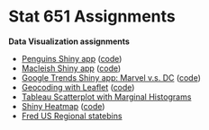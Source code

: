 # Stat 651 Assignments


**Data Visualization assignments**

- [Penguins Shiny app](https://lgibson7.shinyapps.io/Penguins_App/)  ([code](https://github.com/lgibson7/stat_651/blob/main/stat651hw2/Penguins_App/app.R))
- [Macleish Shiny app](https://lgibson7.shinyapps.io/Macleish_App/)  ([code](https://github.com/lgibson7/stat_651/blob/main/stat651hw2/Macleish_App/app.R))
- [Google Trends Shiny app: Marvel v.s. DC](https://lgibson7.shinyapps.io/Comics/) ([code](https://github.com/lgibson7/stat_651/tree/main/Gibson_Lydia_Stat651_Midterm1/Problem_02_replaced_data/Comics))
- [Geocoding with Leaflet](https://rpubs.com/lgibson7/stat651hw3) ([code](https://github.com/lgibson7/stat_651/blob/main/stat651hw3/Gibson_Lydia_Stat651_hw3.rmd))
- [Tableau Scatterplot with Marginal Histograms](https://public.tableau.com/app/profile/lydia.s.gibson/viz/Stat651_hw3/Dashboard1)
- [Shiny Heatmap](https://lgibson7.shinyapps.io/Problem1/) ([code](https://github.com/lgibson7/stat_651/tree/main/Gibson_Lydia_Stat651_Midterm1/Problem_01_heatmap))
- [Fred US Regional statebins](https://github.com/lgibson7/stat_651/blob/main/stat651_project/Gibson_Lydia_Stat651_Project.pdf)
